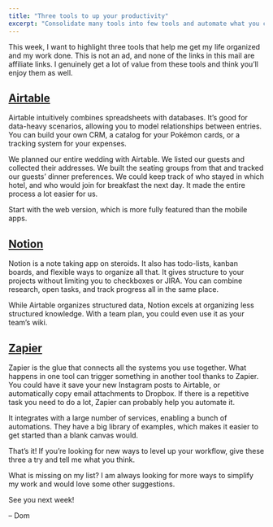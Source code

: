 ```yaml
---
title: "Three tools to up your productivity"
excerpt: "Consolidate many tools into few tools and automate what you can."
---
```

This week, I want to highlight three tools that help me get my life organized and my work done. This is not an ad, and none of the links in this mail are affiliate links. I genuinely get a lot of value from these tools and think you’ll enjoy them as well.


## [Airtable](https://airtable.com)

Airtable intuitively combines spreadsheets with databases. It’s good for data-heavy scenarios, allowing you to model relationships between entries. You can build your own CRM, a catalog for your Pokémon cards, or a tracking system for your expenses.

We planned our entire wedding with Airtable. We listed our guests and collected their addresses. We built the seating groups from that and tracked our guests’ dinner preferences. We could keep track of who stayed in which hotel, and who would join for breakfast the next day. It made the entire process a lot easier for us.

Start with the web version, which is more fully featured than the mobile apps.


## [Notion](https://notion.so)

Notion is a note taking app on steroids. It also has todo-lists, kanban boards, and flexible ways to organize all that. It gives structure to your projects without limiting you to checkboxes or JIRA. You can combine research, open tasks, and track progress all in the same place.

While Airtable organizes structured data, Notion excels at organizing less structured knowledge. With a team plan, you could even use it as your team’s wiki.


## [Zapier](https://zapier.com)

Zapier is the glue that connects all the systems you use together. What happens in one tool can trigger something in another tool thanks to Zapier. You could have it save your new Instagram posts to Airtable, or automatically copy email attachments to Dropbox. If there is a repetitive task you need to do a lot, Zapier can probably help you automate it.

It integrates with a large number of services, enabling a bunch of automations. They have a big library of examples, which makes it easier to get started than a blank canvas would.


That’s it! If you’re looking for new ways to level up your workflow, give these three a try and tell me what you think.

What is missing on my list? I am always looking for more ways to simplify my work and would love some other suggestions.

See you next week!

– Dom